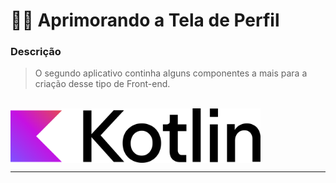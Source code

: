 # 💅🏻 Aprimorando a Tela de Perfil

### Descrição

> O segundo aplicativo continha alguns componentes a mais para a criação desse tipo de Front-end.

<br>

 <img src= "https://github.com/RgoSL/PAM-II-2025/blob/main/Kotlin%20Full%20Color%20Logo%20on%20White%20RGB.svg" align = center width = 400px alt="Logo Kotlin"/>

---
